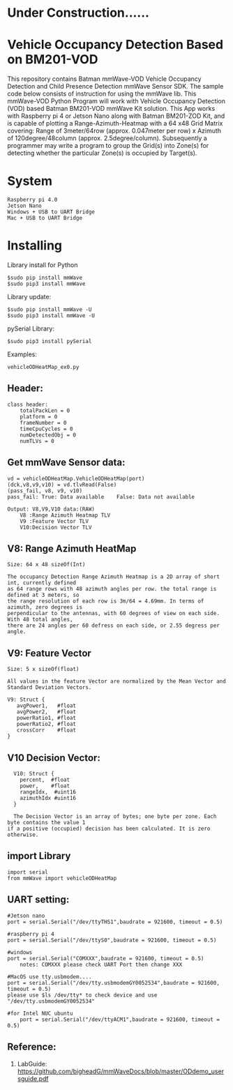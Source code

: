 # Under Construction......
# Vehicle Occupancy Detection Based on BM201-VOD

This repository contains Batman mmWave-VOD Vehicle Occupancy Detection and Child Presence Detection mmWave Sensor SDK. The sample code below consists of instruction for using the mmWave lib. This mmWave-VOD Python Program will work with Vehicle Occupancy Detection (VOD) based Batman BM201-VOD mmWave Kit solution. This App works with Raspberry pi 4 or Jetson Nano along with Batman BM201-ZOD Kit, and is capable of plotting a Range-Azimuth-Heatmap with a 64 x48 Grid Matrix covering: Range of 3meter/64row (approx. 0.047meter per row) x Azimuth of 120degree/48column (approx. 2.5degree/column).  Subsequently a programmer may write a program to group the Grid(s) into Zone(s) for detecting whether the particular Zone(s) is occupied by Target(s).

# System
    Raspberry pi 4.0
    Jetson Nano
    Windows + USB to UART Bridge
    Mac + USB to UART Bridge
    
# Installing

Library install for Python

    $sudo pip install mmWave
    $sudo pip3 install mmWave

Library update:

    $sudo pip install mmWave -U
    $sudo pip3 install mmWave -U

pySerial Library:

    $sudo pip3 install pySerial
 
Examples:

    vehicleODHeatMap_ex0.py
 
## Header:

    class header:
	    totalPackLen = 0
	    platform = 0
	    frameNumber = 0
	    timeCpuCycles = 0
	    numDetectedObj = 0
	    numTLVs = 0

      
 ## Get mmWave Sensor data:

    vd = vehicleODHeatMap.VehicleODHeatMap(port)	
    (dck,v8,v9,v10) = vd.tlvRead(False)
    (pass_fail, v8, v9, v10)
    pass_fail: True: Data available    False: Data not available

  	Output: V8,V9,V10 data:(RAW)
    	V8 :Range Azimuth Heatmap TLV 
    	V9 :Feature Vector TLV 
    	V10:Decision Vector TLV 


## V8: Range Azimuth HeatMap
	
	Size: 64 x 48 sizeOf(Int)

	The occupancy Detection Range Azimuth Heatmap is a 2D array of short int, currently defined 
	as 64 range rows with 48 azimuth angles per row. the total range is defined at 3 meters, so
	the range resolution of each row is 3m/64 = 4.69mm. In terms of azimuth, zero degrees is 
	perpendicular to the antennas, with 60 degrees of view on each side. With 48 total angles, 
	there are 24 angles per 60 defress on each side, or 2.55 degress per angle.  

## V9: Feature Vector

	Size: 5 x sizeOf(float)
	
	All values in the feature Vector are normalized by the Mean Vector and Standard Deviation Vectors.
	
	V9: Struct {
	   avgPower1, 	#float
	   avgPower2, 	#float
	   powerRatio1,	#float
	   powerRatio2, #float
	   crossCorr	#float	
	}
	
## V10 Decision Vector:

      V10: Struct {
        percent,  #float
        power,    #float
        rangeIdx,  #uint16 
        azimuthIdx #uint16
      }
      
      The Decision Vector is an array of bytes; one byte per zone. Each byte contains the value 1 
	if a positive (occupied) decision has been calculated. It is zero otherwise.
	

## import Library

	import serial
	from mmWave import vehicleODHeatMap
 
## UART setting:

	#Jetson nano
	port = serial.Serial("/dev/ttyTHS1",baudrate = 921600, timeout = 0.5)
	
	#raspberry pi 4
	port = serial.Serial("/dev/ttyS0",baudrate = 921600, timeout = 0.5)
	
	#windows
  	port = serial.Serial("COMXXX",baudrate = 921600, timeout = 0.5) 
		notes: COMXXX please check UART Port then change XXX
	 
  	#MacOS use tty.usbmodem....
	port = serial.Serial("/dev/tty.usbmodemGY0052534",baudrate = 921600, timeout = 0.5)
	please use $ls /dev/tty* to check device and use "/dev/tty.usbmodemGY0052534"
	
	#for Intel NUC ubuntu 
      	port = serial.Serial("/dev/ttyACM1",baudrate = 921600, timeout = 0.5)

	
## Reference:

1. LabGuide: https://github.com/bigheadG/mmWaveDocs/blob/master/ODdemo_usersguide.pdf
	
